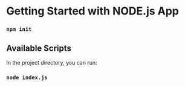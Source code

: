 # Getting Started with NODE.js App

### `npm init`



## Available Scripts

In the project directory, you can run:

### `node index.js`
